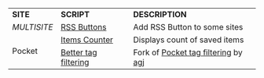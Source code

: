 <table>
    <tr>
        <td><b>SITE</b></td>
        <td><b>SCRIPT</b></td>
        <td><b>DESCRIPTION</b></td>
    </tr>
    <tr>
        <tr>
            <td rowspan=1><i>MULTISITE</i></td>
            <td><a href="https://github.com/Jorengarenar/userscripts/raw/master/RSS_Buttons.user.js">RSS Buttons</a></td>
            <td>Add RSS Button to some sites</td>
        </tr>
    </tr>
    <tr>
        <tr>
            <td rowspan=2>Pocket</td>
            <td><a href="https://github.com/Jorengarenar/userscripts/raw/master/Pocket_Items_Counter.user.js">Items Counter</a></td>
            <td>Displays count of saved items </td>
        </tr>
        <tr>
            <td><a href="https://github.com/Jorengarenar/userscripts/raw/master/Pocket_Better_tag_filtering.user.js">Better tag filtering</a></td>
            <td>Fork of <a href="https://greasyfork.org/en/scripts/39537-pocket-tag-filtering">Pocket tag filtering</a> by <a href="http://agj.cl">agj</a></td>
        </tr>
    </tr>
</table>

<!-- vim: set filetype=html: -->
